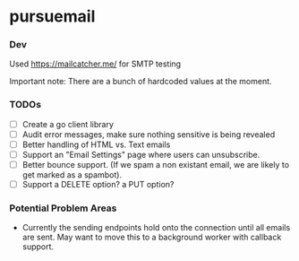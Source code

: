 # pursuemail

### Dev

Used https://mailcatcher.me/ for SMTP testing

Important note: There are a bunch of hardcoded values at the moment.

### TODOs

- [ ] Create a go client library
- [ ] Audit error messages, make sure nothing sensitive is being revealed
- [ ] Better handling of HTML vs. Text emails
- [ ] Support an "Email Settings" page where users can unsubscribe.
- [ ] Better bounce support. (If we spam a non existant email, we are likely to get marked as a spambot).
- [ ] Support a DELETE option? a PUT option?

### Potential Problem Areas

* Currently the sending endpoints hold onto the connection until all
emails are sent.  May want to move this to a background worker with
callback support.
